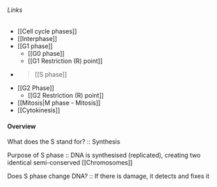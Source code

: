 ###### Links
- [[Cell cycle phases]]
- [[Interphase]]
- [[G1 phase]]
	- [[G0 phase]]
	- [[G1 Restriction (R) point]]
- > [[S phase]]
- [[G2 Phase]]
	- [[G2 Restriction (R) point]]
- [[Mitosis|M phase - Mitosis]]
- [[Cytokinesis]]

#### Overview
What does the S stand for? :: Synthesis

Purpose of S phase :: DNA is synthesised (replicated), creating two identical semi-conserved [[Chromosomes]]

Does S phase change DNA? :: If there is damage, it detects and fixes it

